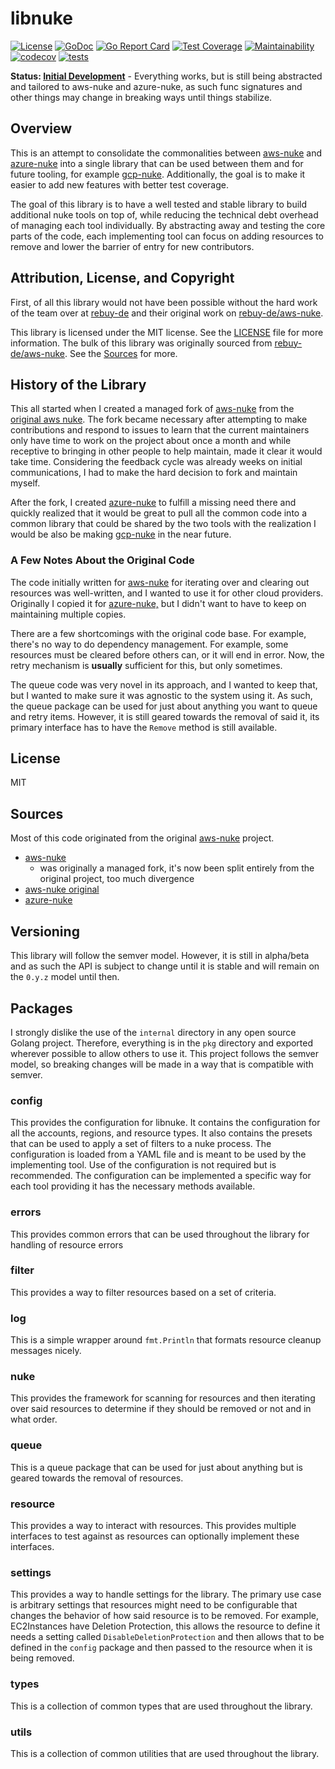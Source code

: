 # libnuke

[![License](https://img.shields.io/badge/License-MIT-blue.svg)](https://opensource.org/licenses/MIT)
[![GoDoc](https://godoc.org/github.com/ekristen/libnuke?status.svg)](https://godoc.org/github.com/ekristen/libnuke)
[![Go Report Card](https://goreportcard.com/badge/github.com/ekristen/libnuke)](https://goreportcard.com/report/github.com/ekristen/libnuke)
[![Test Coverage](https://api.codeclimate.com/v1/badges/dc4078a236e89486b4ca/test_coverage)](https://codeclimate.com/github/ekristen/libnuke/test_coverage)
[![Maintainability](https://api.codeclimate.com/v1/badges/dc4078a236e89486b4ca/maintainability)](https://codeclimate.com/github/ekristen/libnuke/maintainability)
[![codecov](https://codecov.io/gh/ekristen/libnuke/graph/badge.svg?token=UJJOUJ98G4)](https://codecov.io/gh/ekristen/libnuke)
[![tests](https://github.com/ekristen/libnuke/actions/workflows/tests.yml/badge.svg)](https://github.com/ekristen/libnuke/actions/workflows/tests.yml)

**Status: [Initial Development](https://semver.org/spec/v2.0.0-rc.1.html#spec-item-5)** - Everything works, but is still being abstracted and tailored to aws-nuke and azure-nuke,
as such func signatures and other things may change in breaking ways until things stabilize.

## Overview

This is an attempt to consolidate the commonalities between [aws-nuke](https://github.com/ekristen/aws-nuke) and [azure-nuke](https://github.com/ekristen/azure-nuke) into a single library
that can be used between them and for future tooling, for example [gcp-nuke](https://github.com/ekristen/gcp-nuke). Additionally, the goal is to make it
easier to add new features with better test coverage.

The goal of this library is to have a well tested and stable library to build additional nuke tools on top of, while
reducing the technical debt overhead of managing each tool individually. By abstracting away and testing the core parts
of the code, each implementing tool can focus on adding resources to remove and lower the barrier of entry for new
contributors.

## Attribution, License, and Copyright

First, of all this library would not have been possible without the hard work of the team over at [rebuy-de](https://github.com/rebuy-de)
and their original work on [rebuy-de/aws-nuke](https://github.com/rebuy-de/aws-nuke).

This library is licensed under the MIT license. See the [LICENSE](LICENSE) file for more information. The bulk of this
library was originally sourced from [rebuy-de/aws-nuke](https://github.com/rebuy-de/aws-nuke). See the [Sources](#sources)
for more.

## History of the Library

This all started when I created a managed fork of [aws-nuke](https://github.com/ekristen/aws-nuke) from the [original aws nuke](https://github.com/rebuy-de/aws-nuke).
The fork became necessary after attempting to make contributions and respond to issues to learn that the current 
maintainers only have time to work on the project about once a month and while receptive to bringing in other people
to help maintain, made it clear it would take time. Considering the feedback cycle was already weeks on initial
communications, I had to make the hard decision to fork and maintain myself.

After the fork, I created [azure-nuke](https://github.com/ekristen/azure-nuke) to fulfill a missing need there and 
quickly realized that it would be great to pull all the common code into a common library that could be shared by the
two tools with the realization I would be also be making [gcp-nuke](https://github.com/ekristen/gcp-nuke) in the near
future.

### A Few Notes About the Original Code

The code initially written for [aws-nuke](https://github.com/rebuy-de/aws-nuke) for iterating over and clearing out resources was well-written, and I wanted to use it for other cloud providers. Originally I copied it for [azure-nuke,](https://github.com/ekristen/azure-nuke) 
but I didn't want to have to keep on maintaining multiple copies.

There are a few shortcomings with the original code base. For example, there's no way to do dependency management. For 
example, some resources must be cleared before others can, or it will end in error. Now, the retry mechanism is **usually** sufficient for this, but only sometimes.

The queue code was very novel in its approach, and I wanted to keep that, but I wanted to make sure it was
agnostic to the system using it. As such, the queue package can be used for just about anything you want to queue
and retry items. However, it is still geared towards the removal of said it, its primary interface has to have the `Remove` method is still available.

## License

MIT

## Sources

Most of this code originated from the original [aws-nuke](https://github.com/rebuy-de/aws-nuke) project.

- [aws-nuke](https://github.com/ekristen/aws-nuke)
  - was originally a managed fork, it's now been split entirely from the original project, too much divergence
- [aws-nuke original](https://github.com/rebuy-de/aws-nuke)
- [azure-nuke](https://github.com/ekristen/azure-nuke)

## Versioning

This library will follow the semver model. However, it is still in alpha/beta and as such the API is subject to change
until it is stable and will remain on the `0.y.z` model until then.

## Packages

I strongly dislike the use of the `internal` directory in any open source Golang project. Therefore, everything is in
the `pkg` directory and exported wherever possible to allow others to use it. This project follows the semver model, so
breaking changes will be made in a way that is compatible with semver.

### config

This provides the configuration for libnuke. It contains the configuration for all the accounts, regions,
and resource types. It also contains the presets that can be used to apply a set of filters to a nuke process. The
configuration is loaded from a YAML file and is meant to be used by the implementing tool. Use of the configuration
is not required but is recommended. The configuration can be implemented a specific way for each tool providing it
has the necessary methods available.

### errors

This provides common errors that can be used throughout the library for handling of resource errors

### filter

This provides a way to filter resources based on a set of criteria.

### log

This is a simple wrapper around `fmt.Println` that formats resource cleanup messages nicely.

### nuke

This provides the framework for scanning for resources and then iterating over said resources to determine
if they should be removed or not and in what order.

### queue

This is a queue package that can be used for just about anything but is geared towards the removal of resources.

### resource

This provides a way to interact with resources. This provides multiple interfaces to test against
as resources can optionally implement these interfaces.

### settings

This provides a way to handle settings for the library. The primary use case is arbitrary settings that resources might
need to be configurable that changes the behavior of how said resource is to be removed. For example, EC2Instances
have Deletion Protection, this allows the resource to define it needs a setting called `DisableDeletionProtection` and then 
allows that to be defined in the `config` package and then passed to the resource when it is being removed.

### types

This is a collection of common types that are used throughout the library.

### utils

This is a collection of common utilities that are used throughout the library.
